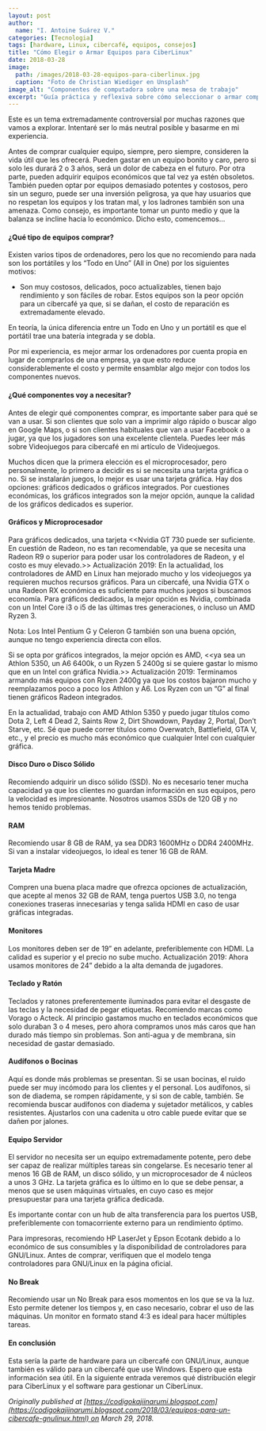 ```yaml
---
layout: post
author:
  name: "I. Antoine Suárez V."
categories: [Tecnologia]
tags: [hardware, Linux, cibercafé, equipos, consejos]
title: "Cómo Elegir o Armar Equipos para CiberLinux"
date: 2018-03-28
image:
  path: /images/2018-03-28-equipos-para-ciberlinux.jpg
  caption: "Foto de Christian Wiediger en Unsplash"
image_alt: "Componentes de computadora sobre una mesa de trabajo"
excerpt: "Guía práctica y reflexiva sobre cómo seleccionar o armar computadoras económicas y funcionales para un cibercafé con GNU/Linux, basándose en experiencia real."
---
```



Este es un tema extremadamente controversial por muchas razones que vamos a explorar. Intentaré ser lo más neutral posible y basarme en mi experiencia.

Antes de comprar cualquier equipo, siempre, pero siempre, consideren la vida útil que les ofrecerá. Pueden gastar en un equipo bonito y caro, pero si solo les durará 2 o 3 años, será un dolor de cabeza en el futuro. Por otra parte, pueden adquirir equipos económicos que tal vez ya estén obsoletos. También pueden optar por equipos demasiado potentes y costosos, pero sin un seguro, puede ser una inversión peligrosa, ya que hay usuarios que no respetan los equipos y los tratan mal, y los ladrones también son una amenaza. Como consejo, es importante tomar un punto medio y que la balanza se incline hacia lo económico. Dicho esto, comencemos…

#### ¿Qué tipo de equipos comprar?

Existen varios tipos de ordenadores, pero los que no recomiendo para nada son los portátiles y los “Todo en Uno” (All in One) por los siguientes motivos:

- Son muy costosos, delicados, poco actualizables, tienen bajo rendimiento y son fáciles de robar. Estos equipos son la peor opción para un cibercafé ya que, si se dañan, el costo de reparación es extremadamente elevado.
    

En teoría, la única diferencia entre un Todo en Uno y un portátil es que el portátil trae una batería integrada y se dobla.

Por mi experiencia, es mejor armar los ordenadores por cuenta propia en lugar de comprarlos de una empresa, ya que esto reduce considerablemente el costo y permite ensamblar algo mejor con todos los componentes nuevos.

#### ¿Qué componentes voy a necesitar?

Antes de elegir qué componentes comprar, es importante saber para qué se van a usar. Si son clientes que solo van a imprimir algo rápido o buscar algo en Google Maps, o si son clientes habituales que van a usar Facebook o a jugar, ya que los jugadores son una excelente clientela. Puedes leer más sobre Videojuegos para cibercafé en mi artículo de Videojuegos.

Muchos dicen que la primera elección es el microprocesador, pero personalmente, lo primero a decidir es si se necesita una tarjeta gráfica o no. Si se instalarán juegos, lo mejor es usar una tarjeta gráfica. Hay dos opciones: gráficos dedicados o gráficos integrados. Por cuestiones económicas, los gráficos integrados son la mejor opción, aunque la calidad de los gráficos dedicados es superior.

#### Gráficos y Microprocesador

Para gráficos dedicados, una tarjeta <<Nvidia GT 730 puede ser suficiente. En cuestión de Radeon, no es tan recomendable, ya que se necesita una Radeon R9 o superior para poder usar los controladores de Radeon, y el costo es muy elevado.>> Actualización 2019: En la actualidad, los controladores de AMD en Linux han mejorado mucho y los videojuegos ya requieren muchos recursos gráficos. Para un cibercafé, una Nvidia GTX o una Radeon RX económica es suficiente para muchos juegos si buscamos economía. Para gráficos dedicados, la mejor opción es Nvidia, combinada con un Intel Core i3 o i5 de las últimas tres generaciones, o incluso un AMD Ryzen 3.

Nota: Los Intel Pentium G y Celeron G también son una buena opción, aunque no tengo experiencia directa con ellos.

Si se opta por gráficos integrados, la mejor opción es AMD, <<ya sea un Athlon 5350, un A6 6400k, o un Ryzen 5 2400g si se quiere gastar lo mismo que en un Intel con gráfica Nvidia.>> Actualización 2019: Terminamos armando más equipos con Ryzen 2400g ya que los costos bajaron mucho y reemplazamos poco a poco los Athlon y A6. Los Ryzen con un “G” al final tienen gráficos Radeon integrados.

En la actualidad, trabajo con AMD Athlon 5350 y puedo jugar títulos como Dota 2, Left 4 Dead 2, Saints Row 2, Dirt Showdown, Payday 2, Portal, Don’t Starve, etc. Sé que puede correr títulos como Overwatch, Battlefield, GTA V, etc., y el precio es mucho más económico que cualquier Intel con cualquier gráfica.

#### Disco Duro o Disco Sólido

Recomiendo adquirir un disco sólido (SSD). No es necesario tener mucha capacidad ya que los clientes no guardan información en sus equipos, pero la velocidad es impresionante. Nosotros usamos SSDs de 120 GB y no hemos tenido problemas.

#### RAM

Recomiendo usar 8 GB de RAM, ya sea DDR3 1600MHz o DDR4 2400MHz. Si van a instalar videojuegos, lo ideal es tener 16 GB de RAM.

#### Tarjeta Madre

Compren una buena placa madre que ofrezca opciones de actualización, que acepte al menos 32 GB de RAM, tenga puertos USB 3.0, no tenga conexiones traseras innecesarias y tenga salida HDMI en caso de usar gráficas integradas.

#### Monitores

Los monitores deben ser de 19” en adelante, preferiblemente con HDMI. La calidad es superior y el precio no sube mucho. Actualización 2019: Ahora usamos monitores de 24” debido a la alta demanda de jugadores.

#### Teclado y Ratón

Teclados y ratones preferentemente iluminados para evitar el desgaste de las teclas y la necesidad de pegar etiquetas. Recomiendo marcas como Vorago o Acteck. Al principio gastamos mucho en teclados económicos que solo duraban 3 o 4 meses, pero ahora compramos unos más caros que han durado más tiempo sin problemas. Son anti-agua y de membrana, sin necesidad de gastar demasiado.

#### Audífonos o Bocinas

Aquí es donde más problemas se presentan. Si se usan bocinas, el ruido puede ser muy incómodo para los clientes y el personal. Los audífonos, si son de diadema, se rompen rápidamente, y si son de cable, también. Se recomienda buscar audífonos con diadema y sujetador metálicos, y cables resistentes. Ajustarlos con una cadenita u otro cable puede evitar que se dañen por jalones.

#### Equipo Servidor

El servidor no necesita ser un equipo extremadamente potente, pero debe ser capaz de realizar múltiples tareas sin congelarse. Es necesario tener al menos 16 GB de RAM, un disco sólido, y un microprocesador de 4 núcleos a unos 3 GHz. La tarjeta gráfica es lo último en lo que se debe pensar, a menos que se usen máquinas virtuales, en cuyo caso es mejor presupuestar para una tarjeta gráfica dedicada.

Es importante contar con un hub de alta transferencia para los puertos USB, preferiblemente con tomacorriente externo para un rendimiento óptimo.

Para impresoras, recomiendo HP LaserJet y Epson Ecotank debido a lo económico de sus consumibles y la disponibilidad de controladores para GNU/Linux. Antes de comprar, verifiquen que el modelo tenga controladores para GNU/Linux en la página oficial.

#### No Break

Recomiendo usar un No Break para esos momentos en los que se va la luz. Esto permite detener los tiempos y, en caso necesario, cobrar el uso de las máquinas. Un monitor en formato stand 4:3 es ideal para hacer múltiples tareas.

#### En conclusión

Esta sería la parte de hardware para un cibercafé con GNU/Linux, aunque también es válido para un cibercafé que use Windows. Espero que esta información sea útil. En la siguiente entrada veremos qué distribución elegir para CiberLinux y el software para gestionar un CiberLinux.

_Originally published at [https://codigokajiinarumi.blogspot.com](https://codigokajiinarumi.blogspot.com/2018/03/equipos-para-un-cibercafe-gnulinux.html) on March 29, 2018._
